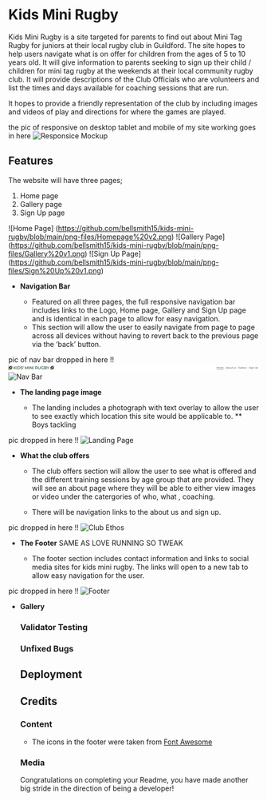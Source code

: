 # Kids Mini Rugby

Kids Mini Rugby is a site targeted for parents to find out about Mini Tag Rugby for juniors at their local rugby club in Guildford.  The site hopes to help users navigate what is on offer for children from the ages of 5 to 10 years old.  It will give information to parents seeking to sign up their child / children for mini tag rugby at the weekends at their local community rugby club. It will provide descriptions of the Club Officials who are volunteers and list the times and days available for coaching sessions that are run.

It hopes to provide a friendly representation of the club by including images and videos of play and directions for where the games are played.

<!-- the pic of resposive on desktop tablet and mobile of my site working -->
the pic of responsive on desktop tablet and mobile of my site working goes in here
![Responsice Mockup](https://github.com/lucyrush/readme-template/blob/master/media/love_running_mockup.png)  



## Features 

The website will have three pages;

1. Home page
2. Gallery page
3. Sign Up page

![Home Page] (https://github.com/bellsmith15/kids-mini-rugby/blob/main/png-files/Homepage%20v2.png)
![Gallery Page] (https://github.com/bellsmith15/kids-mini-rugby/blob/main/png-files/Gallery%20v1.png)
![Sign Up Page] (https://github.com/bellsmith15/kids-mini-rugby/blob/main/png-files/Sign%20Up%20v1.png)

- __Navigation Bar__

  - Featured on all three pages, the full responsive navigation bar includes links to the Logo, Home page, Gallery and Sign Up page and is identical in each page to allow for easy navigation.
  - This section will allow the user to easily navigate from page to page across all devices without having to revert back to the previous page via the ‘back’ button. 

pic of nav bar dropped in here !!
![Nav Bar](https://github.com/bellsmith15/kids-mini-rugby/blob/main/png-files/nav-bar.png)
![Nav Bar](https://github.com/lucyrush/readme-template/blob/master/media/love_running_nav.png)

- __The landing page image__

  - The landing includes a photograph with text overlay to allow the user to see exactly which location this site would be applicable to. 
  ** Boys tackling

pic dropped in here !!
![Landing Page](https://github.com/lucyrush/readme-template/blob/master/media/love_running_landing.png)

- __What the club offers__

  - The club offers section will allow the user to see what is offered and the different training sessions by age group that are provided. They will see an about page where they will be able to either view images or video under the catergories of who, what , coaching.

  - There will be navigation links to the about us and sign up.

pic dropped in here !!
![Club Ethos](https://github.com/lucyrush/readme-template/blob/master/media/love_running_ethos.png)

- __The Footer__ SAME AS LOVE RUNNING SO TWEAK 

  - The footer section includes contact information and links to social media sites for kids mini rugby. The links will open to a new tab to allow easy navigation for the user. 

pic dropped in here !!
![Footer](https://github.com/lucyrush/readme-template/blob/master/media/love_running_footer.png)

- __Gallery__

  <!-- - The gallery will provide the user with supporting images to see what the meet ups look like. 
  - This section is valuable to the user as they will be able to easily identify the types of events the organisation puts together. 

![Gallery](https://github.com/lucyrush/readme-template/blob/master/media/love_running_gallery.png) -->

- __The Sign Up Page__

  <!-- - This page will allow the user to get signed up to Love Running to start their running journey with the community. The user will be able specify if they would like to take part in road, trail or both types of running. The user will be asked to submit their full name and email address. 

![Sign Up](https://github.com/lucyrush/readme-template/blob/master/media/love_running_signup.png) -->

- __Additional Features__

- In the future update the form to include ecommerce for making a payment for sessions either weekly monthly or for the season. It would descibe the discounts you could save if the payment was in full compared to weekly.


## Testing 

<!-- In this section, you need to convince the assessor that you have conducted enough testing to legitimately believe that the site works well. Essentially, in this part you will want to go over all of your project’s features and ensure that they all work as intended, with the project providing an easy and straightforward way for the users to achieve their goals.

In addition, you should mention in this section how your project looks and works on different browsers and screen sizes.

You should also mention in this section any interesting bugs or problems you discovered during your testing, even if you haven't addressed them yet.

If this section grows too long, you may want to split it off into a separate file and link to it from here. -->


### Validator Testing 
<!-- 
- HTML
  - No errors were returned when passing through the official [W3C validator](https://validator.w3.org/nu/?doc=https%3A%2F%2Fcode-institute-org.github.io%2Flove-running-2.0%2Findex.html)
- CSS
  - No errors were found when passing through the official [(Jigsaw) validator](https://jigsaw.w3.org/css-validator/validator?uri=https%3A%2F%2Fvalidator.w3.org%2Fnu%2F%3Fdoc%3Dhttps%253A%252F%252Fcode-institute-org.github.io%252Flove-running-2.0%252Findex.html&profile=css3svg&usermedium=all&warning=1&vextwarning=&lang=en#css) -->

### Unfixed Bugs

<!-- You will need to mention unfixed bugs and why they were not fixed. This section should include shortcomings of the frameworks or technologies used. Although time can be a big variable to consider, paucity of time and difficulty understanding implementation is not a valid reason to leave bugs unfixed.  -->

## Deployment

<!-- This section should describe the process you went through to deploy the project to a hosting platform (e.g. GitHub) 

- The site was deployed to GitHub pages. The steps to deploy are as follows: 
  - In the GitHub repository, navigate to the Settings tab 
  - From the source section drop-down menu, select the Master Branch
  - Once the master branch has been selected, the page will be automatically refreshed with a detailed ribbon display to indicate the successful deployment. 

The live link can be found here - https://code-institute-org.github.io/love-running-2.0/index.html  -->


## Credits 
<!-- 
In this section you need to reference where you got your content, media and extra help from. It is common practice to use code from other repositories and tutorials, however, it is important to be very specific about these sources to avoid plagiarism. 

You can break the credits section up into Content and Media, depending on what you have included in your project.  -->

### Content 

<!-- - The text for the Home page was taken from Wikipedia Article A
- Instructions on how to implement form validation on the Sign Up page was taken from [Specific YouTube Tutorial](https://www.youtube.com/) -->
- The icons in the footer were taken from [Font Awesome](https://fontawesome.com/)

### Media

<!-- - The photos used on the home and sign up page are from This Open Source site
- The images used for the gallery page were taken from this other open source site -->


Congratulations on completing your Readme, you have made another big stride in the direction of being a developer! 

<!-- ## Other General Project Advice

Below you will find a couple of extra tips that may be helpful when completing your project. Remember that each of these projects will become part of your final portfolio so it’s important to allow enough time to showcase your best work! 

- One of the most basic elements of keeping a healthy commit history is with the commit message. When getting started with your project, read through [this article](https://chris.beams.io/posts/git-commit/) by Chris Beams on How to Write  a Git Commit Message 
  - Make sure to keep the messages in the imperative mood 

- When naming the files in your project directory, make sure to consider meaningful naming of files, point to specific names and sections of content.
  - For example, instead of naming an image used ‘image1.png’ consider naming it ‘landing_page_img.png’. This will ensure that there are clear file paths kept. 

- Do some extra research on good and bad coding practices, there are a handful of useful articles to read, consider reviewing the following list when getting started:
  - [Writing Your Best Code](https://learn.shayhowe.com/html-css/writing-your-best-code/)
  - [HTML & CSS Coding Best Practices](https://medium.com/@inceptiondj.info/html-css-coding-best-practice-fadb9870a00f)
  - [Google HTML/CSS Style Guide](https://google.github.io/styleguide/htmlcssguide.html#General)

Getting started with your Portfolio Projects can be daunting, planning your project can make it a lot easier to tackle, take small steps to reach the final outcome and enjoy the process! 
 -->

